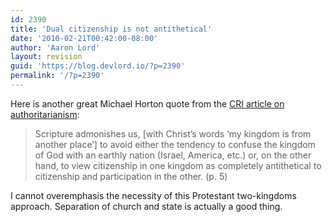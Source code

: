 ```yaml
---
id: 2390
title: 'Dual citizenship is not antithetical'
date: '2010-02-21T00:42:00-08:00'
author: 'Aaron Lord'
layout: revision
guid: 'https://blog.devlord.io/?p=2390'
permalink: '/?p=2390'
---
```


Here is another great Michael Horton quote from the <a href="http://www.equip.org/PDF/DF230.pdf">CRI article on authoritarianism</a>:<br /> <div class="ennote"></div><blockquote><div class="ennote">Scripture  admonishes us, [with Christ’s words ‘my kingdom is from another place’]  to avoid either the tendency to confuse the kingdom of God with an  earthly nation (Israel, America, etc.) or, on the other hand, to view  citizenship in one kingdom as completely antithetical to citizenship and  participation in the other. (p. 5)<br /></div></blockquote>I cannot overemphasis the necessity of this Protestant two-kingdoms approach.  Separation of church and state is actually a good thing.